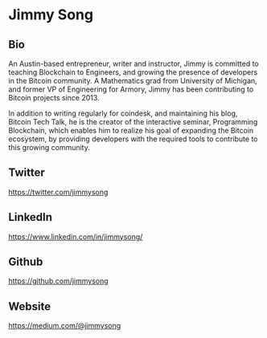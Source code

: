 # Jimmy Song

## Bio
An Austin-based entrepreneur, writer and instructor, Jimmy is committed to teaching Blockchain to Engineers, and growing the presence of developers in the Bitcoin community. A Mathematics grad from University of Michigan, and former VP of Engineering for Armory, Jimmy has been contributing to Bitcoin projects since 2013. 

In addition to writing regularly for coindesk, and maintaining his blog, Bitcoin Tech Talk, he is the creator of the interactive seminar, Programming Blockchain, which enables him to realize his goal of expanding the Bitcoin ecosystem, by providing developers with the required tools to contribute to this growing community.   



## Twitter
https://twitter.com/jimmysong 

## LinkedIn
https://www.linkedin.com/in/jimmysong/

## Github
https://github.com/jimmysong

## Website
https://medium.com/@jimmysong
